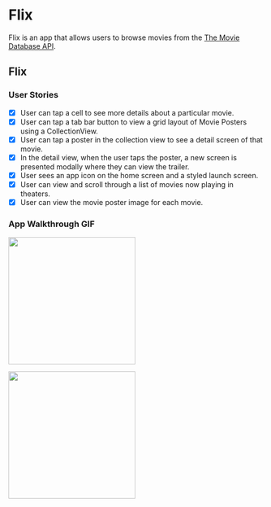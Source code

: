 # Flix

Flix is an app that allows users to browse movies from the [The Movie Database API](http://docs.themoviedb.apiary.io/#).

## Flix

### User Stories

- [x] User can tap a cell to see more details about a particular movie.
- [x] User can tap a tab bar button to view a grid layout of Movie Posters using a CollectionView.
- [x] User can tap a poster in the collection view to see a detail screen of that movie.
- [x] In the detail view, when the user taps the poster, a new screen is presented modally where they can view the trailer.
- [x] User sees an app icon on the home screen and a styled launch screen.
- [x] User can view and scroll through a list of movies now playing in theaters.
- [x] User can view the movie poster image for each movie.

### App Walkthrough GIF
<img src="https://media.giphy.com/media/I1Zqt17hr7Hbxv11G3/giphy.gif" width=250><br>

<img src="https://media.giphy.com/media/WoioTNA2m3g1jaq89H/giphy.gif" width=250><br>
